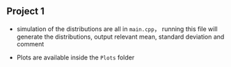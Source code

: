 ## Project 1

- simulation of the distributions are all in ```main.cpp```， running
this file will generate the distributions, output relevant mean, standard deviation and comment

- Plots are available inside the ```Plots``` folder